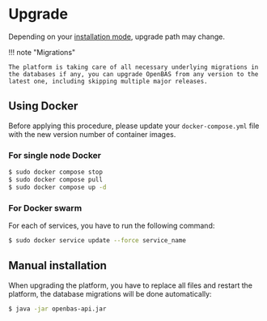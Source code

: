 # Upgrade

Depending on your [installation mode](installation.md), upgrade path may change.

!!! note "Migrations"

    The platform is taking care of all necessary underlying migrations in the databases if any, you can upgrade OpenBAS from any version to the latest one, including skipping multiple major releases.

## Using Docker

Before applying this procedure, please update your `docker-compose.yml` file with the new version number of container images.

### For single node Docker

```bash
$ sudo docker compose stop
$ sudo docker compose pull
$ sudo docker compose up -d
```

### For Docker swarm

For each of services, you have to run the following command:

```bash
$ sudo docker service update --force service_name
```

## Manual installation

When upgrading the platform, you have to replace all files and restart the platform, the database migrations will be done automatically:

```bash
$ java -jar openbas-api.jar
```
